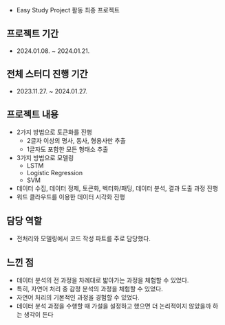 - Easy Study Project 활동 최종 프로젝트

## 프로젝트 기간
- 2024.01.08. ~ 2024.01.21.

## 전체 스터디 진행 기간
- 2023.11.27. ~ 2024.01.27.
  
## 프로젝트 내용
- 2가지 방법으로 토큰화를 진행
  - 2글자 이상의 명사, 동사, 형용사만 추출
  - 1글자도 포함한 모든 형태소 추출
- 3가지 방법으로 모델링
  - LSTM
  - Logistic Regression
  - SVM
- 데이터 수집, 데이터 정제, 토큰화, 벡터화/패딩, 데이터 분석, 결과 도출 과정 진행
- 워드 클라우드를 이용한 데이터 시각화 진행

## 담당 역할
- 전처리와 모델링에서 코드 작성 파트를 주로 담당했다.

## 느낀 점
- 데이터 분석의 전 과정을 차례대로 밟아가는 과정을 체험할 수 있었다.
- 특히, 자연어 처리 중 감정 분석의 과정을 체험할 수 있었다.
- 자연어 처리의 기본적인 과정을 경험할 수 있었다.
- 데이터 분석 과정을 수행할 때 가설을 설정하고 했으면 더 논리적이지 않았을까 하는 생각이 든다
